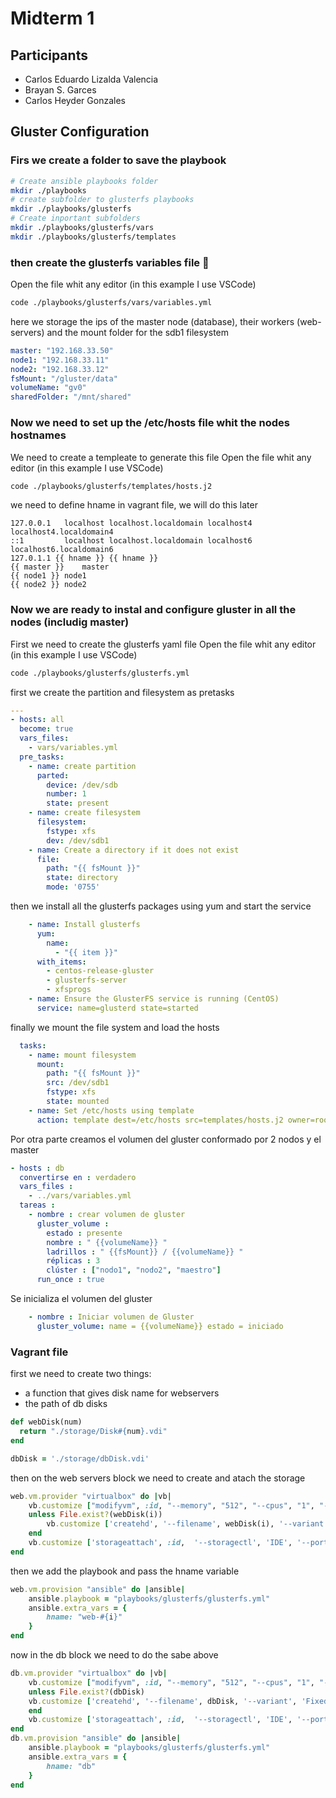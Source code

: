 # Midterm 1

## Participants
- Carlos Eduardo Lizalda Valencia
- Brayan S. Garces
- Carlos Heyder Gonzales

## Gluster Configuration

### Firs we create a folder to save the playbook
```bash
# Create ansible playbooks folder
mkdir ./playbooks
# create subfolder to glusterfs playbooks
mkdir ./playbooks/glusterfs
# Create inportant subfolders
mkdir ./playbooks/glusterfs/vars
mkdir ./playbooks/glusterfs/templates
```
### then create the glusterfs variables file 🧾 
Open the file whit any editor (in this example  I use VSCode)
``` bash
code ./playbooks/glusterfs/vars/variables.yml
```
here we storage the ips of the master node (database), their workers  (web-servers) and the mount folder for the sdb1 filesystem
```yaml
master: "192.168.33.50"
node1: "192.168.33.11"
node2: "192.168.33.12"
fsMount: "/gluster/data"
volumeName: "gv0"
sharedFolder: "/mnt/shared"
```
### Now we need to set up the /etc/hosts file whit the nodes hostnames
We need to create a templeate to generate this file
Open the file whit any editor (in this example  I use VSCode)
``` bash
code ./playbooks/glusterfs/templates/hosts.j2
```
we need to define hname in vagrant file, we will do this later
```jinja
127.0.0.1   localhost localhost.localdomain localhost4 localhost4.localdomain4
::1         localhost localhost.localdomain localhost6 localhost6.localdomain6
127.0.1.1 {{ hname }} {{ hname }}
{{ master }}	master
{{ node1 }}	node1
{{ node2 }}	node2
``` 
### Now we are ready to instal and configure gluster in all the nodes (includig master)

First we need to create the glusterfs yaml file
Open the file whit any editor (in this example  I use VSCode)
``` bash
code ./playbooks/glusterfs/glusterfs.yml
```
first we create the partition and filesystem as pretasks
```yaml
---
- hosts: all
  become: true
  vars_files:
    - vars/variables.yml
  pre_tasks:
    - name: create partition
      parted:
        device: /dev/sdb
        number: 1
        state: present
    - name: create filesystem
      filesystem:
        fstype: xfs
        dev: /dev/sdb1
    - name: Create a directory if it does not exist
      file:
        path: "{{ fsMount }}"
        state: directory
        mode: '0755'
```

then we install all the glusterfs packages using yum and start the service

```yaml
    - name: Install glusterfs
      yum:
        name:
          - "{{ item }}"
      with_items:
        - centos-release-gluster
        - glusterfs-server
        - xfsprogs
    - name: Ensure the GlusterFS service is running (CentOS)
      service: name=glusterd state=started
```

finally we mount the file system and load the hosts 

```yaml
  tasks:
    - name: mount filesystem
      mount:
        path: "{{ fsMount }}"
        src: /dev/sdb1
        fstype: xfs
        state: mounted
    - name: Set /etc/hosts using template
      action: template dest=/etc/hosts src=templates/hosts.j2 owner=root group=root
```

Por otra parte creamos el volumen del gluster conformado por 2 nodos y el master

```yaml
- hosts : db
  convertirse en : verdadero
  vars_files :
    - ../vars/variables.yml
  tareas :
    - nombre : crear volumen de gluster
      gluster_volume :
        estado : presente
        nombre : " {{volumeName}} "
        ladrillos : " {{fsMount}} / {{volumeName}} "
        réplicas : 3
        clúster : ["nodo1", "nodo2", "maestro"]
      run_once : true
```

Se inicializa el volumen del gluster

```yaml
    - nombre : Iniciar volumen de Gluster
      gluster_volume: name = {{volumeName}} estado = iniciado
```



### Vagrant file

first we need to create two things:
- a function that gives disk name for webservers
- the path of db disks

```ruby
def webDisk(num)
  return "./storage/Disk#{num}.vdi"
end

dbDisk = './storage/dbDisk.vdi'
```

then on the web servers block we need to create and atach the storage

```ruby
web.vm.provider "virtualbox" do |vb|
    vb.customize ["modifyvm", :id, "--memory", "512", "--cpus", "1", "--name", "web-#{i}"]
    unless File.exist?(webDisk(i))
        vb.customize ['createhd', '--filename', webDisk(i), '--variant', 'Fixed', '--size', 2 * 1024]
    end
    vb.customize ['storageattach', :id,  '--storagectl', 'IDE', '--port', 1, '--device', 0, '--type', 'hdd', '--medium', webDisk(i)]
end
```

then we add the playbook and pass the hname variable

```ruby
web.vm.provision "ansible" do |ansible|
    ansible.playbook = "playbooks/glusterfs/glusterfs.yml"
    ansible.extra_vars = {
        hname: "web-#{i}"
    }
end
```

now in the db block we need to do the sabe above
```ruby
db.vm.provider "virtualbox" do |vb|
    vb.customize ["modifyvm", :id, "--memory", "512", "--cpus", "1", "--name", "db"]
    unless File.exist?(dbDisk)
    vb.customize ['createhd', '--filename', dbDisk, '--variant', 'Fixed', '--size', 2 * 1024]
    end
    vb.customize ['storageattach', :id,  '--storagectl', 'IDE', '--port', 1, '--device', 0, '--type', 'hdd', '--medium', dbDisk]
end 
db.vm.provision "ansible" do |ansible|
    ansible.playbook = "playbooks/glusterfs/glusterfs.yml"
    ansible.extra_vars = {
        hname: "db"
    }
end  
```
